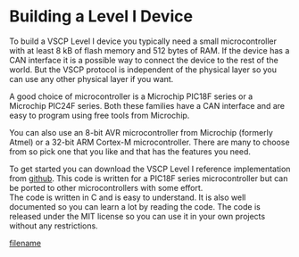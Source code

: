 # Building a Level I Device

To build a VSCP Level I device you typically need a small microcontroller with at least 8 kB of flash memory and 512 bytes of RAM. If the device has a CAN interface it is a possible way to connect the device to the rest of the world. But the VSCP protocol is independent of the physical layer so you can use any other physical layer if you want.

A good choice of microcontroller is a Microchip PIC18F series or a Microchip PIC24F series. Both these families have a CAN interface and are easy to program using free tools from Microchip.

You can also use an 8-bit AVR microcontroller from Microchip (formerly Atmel) or a 32-bit ARM Cortex-M microcontroller. There are many to choose from so pick one that you like and that has the features you need.

To get started you can download the VSCP Level I reference implementation from [github](https://github.com/grodansparadis/vscp_firmware). This code is written for a PIC18F series microcontroller but can be ported to other microcontrollers with some effort.  
The code is written in C and is easy to understand. It is also well documented so you can learn a lot by reading the code. The code is released under the MIT license so you can use it in your own projects without any restrictions.

[filename](./bottom_copyright.md ':include')